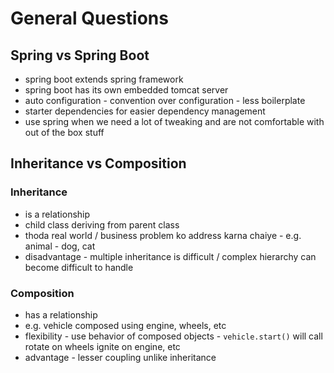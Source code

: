 # General Questions

## Spring vs Spring Boot

- spring boot extends spring framework
- spring boot has its own embedded tomcat server
- auto configuration - convention over configuration - less boilerplate
- starter dependencies for easier dependency management 
- use spring when we need a lot of tweaking and are not comfortable with out of the box stuff

## Inheritance vs Composition

### Inheritance

- is a relationship
- child class deriving from parent class
- thoda real world / business problem ko address karna chaiye - e.g. animal - dog, cat
- disadvantage - multiple inheritance is difficult / complex hierarchy can become difficult to handle

### Composition

- has a relationship
- e.g. vehicle composed using engine, wheels, etc
- flexibility - use behavior of composed objects - `vehicle.start()` will call rotate on wheels ignite on engine, etc
- advantage - lesser coupling unlike inheritance
